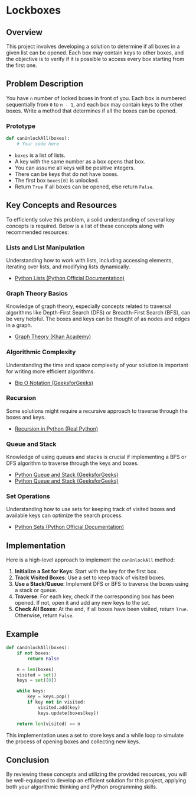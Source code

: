 # Lockboxes

## Overview

This project involves developing a solution to determine if all boxes in a given list can be opened.
Each box may contain keys to other boxes, and the objective is to verify if it is possible to access every box starting from the first one.

## Problem Description

You have `n` number of locked boxes in front of you. Each box is numbered sequentially from `0` to `n - 1`, and each box may contain keys to the other boxes. Write a method that determines if all the boxes can be opened.

### Prototype
```python
def canUnlockAll(boxes):
    # Your code here
```

- `boxes` is a list of lists.
- A key with the same number as a box opens that box.
- You can assume all keys will be positive integers.
- There can be keys that do not have boxes.
- The first box `boxes[0]` is unlocked.
- Return `True` if all boxes can be opened, else return `False`.

## Key Concepts and Resources

To efficiently solve this problem, a solid understanding of several key concepts is required. Below is a list of these concepts along with recommended resources:

### Lists and List Manipulation
Understanding how to work with lists, including accessing elements, iterating over lists, and modifying lists dynamically.

- [Python Lists (Python Official Documentation)](https://docs.python.org/3/tutorial/datastructures.html#more-on-lists)

### Graph Theory Basics
Knowledge of graph theory, especially concepts related to traversal algorithms like Depth-First Search (DFS) or Breadth-First Search (BFS), can be very helpful. The boxes and keys can be thought of as nodes and edges in a graph.

- [Graph Theory (Khan Academy)](https://www.khanacademy.org/computing/computer-science/algorithms#graph-representation)

### Algorithmic Complexity
Understanding the time and space complexity of your solution is important for writing more efficient algorithms.

- [Big O Notation (GeeksforGeeks)](https://www.geeksforgeeks.org/analysis-of-algorithms-set-1-asymptotic-analysis/)

### Recursion
Some solutions might require a recursive approach to traverse through the boxes and keys.

- [Recursion in Python (Real Python)](https://realpython.com/python-recursion/)

### Queue and Stack
Knowledge of using queues and stacks is crucial if implementing a BFS or DFS algorithm to traverse through the keys and boxes.

- [Python Queue and Stack (GeeksforGeeks)](https://www.geeksforgeeks.org/queue-in-python/)
- [Python Queue and Stack (GeeksforGeeks)](https://www.geeksforgeeks.org/stack-in-python/)

### Set Operations
Understanding how to use sets for keeping track of visited boxes and available keys can optimize the search process.

- [Python Sets (Python Official Documentation)](https://docs.python.org/3/tutorial/datastructures.html#sets)

## Implementation

Here is a high-level approach to implement the `canUnlockAll` method:

1. **Initialize a Set for Keys**: Start with the key for the first box.
2. **Track Visited Boxes**: Use a set to keep track of visited boxes.
3. **Use a Stack/Queue**: Implement DFS or BFS to traverse the boxes using a stack or queue.
4. **Traverse**: For each key, check if the corresponding box has been opened. If not, open it and add any new keys to the set.
5. **Check All Boxes**: At the end, if all boxes have been visited, return `True`. Otherwise, return `False`.

## Example

```python
def canUnlockAll(boxes):
    if not boxes:
        return False

    n = len(boxes)
    visited = set()
    keys = set([0])

    while keys:
        key = keys.pop()
        if key not in visited:
            visited.add(key)
            keys.update(boxes[key])

    return len(visited) == n
```

This implementation uses a set to store keys and a while loop to simulate the process of opening boxes and collecting new keys.

## Conclusion

By reviewing these concepts and utilizing the provided resources, you will be well-equipped to develop an efficient solution for this project, applying both your algorithmic thinking and Python programming skills.
